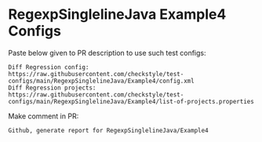# RegexpSinglelineJava Example4 Configs
Paste below given to PR description to use such test configs:
```
Diff Regression config: https://raw.githubusercontent.com/checkstyle/test-configs/main/RegexpSinglelineJava/Example4/config.xml
Diff Regression projects: https://raw.githubusercontent.com/checkstyle/test-configs/main/RegexpSinglelineJava/Example4/list-of-projects.properties
```
Make comment in PR:
```
Github, generate report for RegexpSinglelineJava/Example4
```
